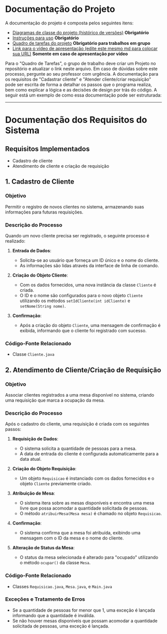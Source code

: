 # Documentação do Projeto

A documentação do projeto é composta pelos seguintes itens: 
 - [Diagramas de classe do projeto (histórico de versões)](/docs/diagramas/) **Obrigatório**
 - [Instruções para uso](/docs/instrucoes.md) **Obrigatório**
 - [Quadro de tarefas do projeto](https://github.com/orgs/DisciplinasProgramacao/projects/186) **Obrigatório para trabalhos em grupo**
 - [Link para o vídeo de apresentação (edite este mesmo md para colocar sua URL)](http://insira.aqui.sua.URL) **Somente em caso de apresentação por vídeo**

Para o "Quadro de Tarefas", o grupo de trabalho deve criar um Projeto no repositório e atualizar o link neste arquivo. Em caso de dúvidas sobre este processo, pergunte ao seu professor com urgência.
A documentação para os requisitos de "Cadastrar cliente" e "Atender cliente/criar requisição" pode ser escrita de forma a detalhar os passos que o programa realiza, bem como explicar a lógica e as decisões de design por trás do código. A seguir está um exemplo de como essa documentação pode ser estruturada:

---

# Documentação dos Requisitos do Sistema

## Requisitos Implementados
- Cadastro de cliente
- Atendimento de cliente e criação de requisição

## 1. Cadastro de Cliente

### Objetivo
Permitir o registro de novos clientes no sistema, armazenando suas informações para futuras requisições.

### Descrição do Processo
Quando um novo cliente precisa ser registrado, o seguinte processo é realizado:

1. **Entrada de Dados**: 
   - Solicita-se ao usuário que forneça um ID único e o nome do cliente.
   - As informações são lidas através da interface de linha de comando.

2. **Criação do Objeto Cliente**:
   - Com os dados fornecidos, uma nova instância da classe `Cliente` é criada.
   - O ID e o nome são configurados para o novo objeto `Cliente` utilizando os métodos `setIdCliente(int idCliente)` e `setNome(String nome)`.

3. **Confirmação**:
   - Após a criação do objeto `Cliente`, uma mensagem de confirmação é exibida, informando que o cliente foi registrado com sucesso.

### Código-Fonte Relacionado
- Classe `Cliente.java`

## 2. Atendimento de Cliente/Criação de Requisição

### Objetivo
Associar clientes registrados a uma mesa disponível no sistema, criando uma requisição que marca a ocupação da mesa.

### Descrição do Processo
Após o cadastro do cliente, uma requisição é criada com os seguintes passos:

1. **Requisição de Dados**:
   - O sistema solicita a quantidade de pessoas para a mesa.
   - A data de entrada do cliente é configurada automaticamente para a data atual.

2. **Criação do Objeto Requisição**:
   - Um objeto `Requisicao` é instanciado com os dados fornecidos e o objeto `Cliente` previamente criado.

3. **Atribuição de Mesa**:
   - O sistema itera sobre as mesas disponíveis e encontra uma mesa livre que possa acomodar a quantidade solicitada de pessoas.
   - O método `atribuirMesa(Mesa mesa)` é chamado no objeto `Requisicao`.

4. **Confirmação**:
   - O sistema confirma que a mesa foi atribuída, exibindo uma mensagem com o ID da mesa e o nome do cliente.

5. **Alteração de Status da Mesa**:
   - O status da mesa selecionada é alterado para "ocupado" utilizando o método `ocupar()` da classe `Mesa`.

### Código-Fonte Relacionado
- Classes `Requisicao.java`, `Mesa.java`, e `Main.java`

### Exceções e Tratamento de Erros
- Se a quantidade de pessoas for menor que 1, uma exceção é lançada informando que a quantidade é inválida.
- Se não houver mesas disponíveis que possam acomodar a quantidade solicitada de pessoas, uma exceção é lançada.

